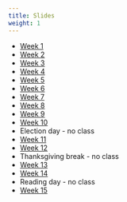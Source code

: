 ```yaml
---
title: Slides
weight: 1
---
```

- [Week 1](./week1/week1.pdf)
- [Week 2](./week2/week2.pdf)
- [Week 3](./week3/week3.pdf)
- [Week 4](./week4/week4.pdf)
- [Week 5](./week5/week5.pdf)
- [Week 6](./week6/week6.pdf)
- [Week 7](./week7/week7.pdf)
- [Week 8](./week8/week8.pdf)
- [Week 9](./week9/week9.pdf)
- [Week 10](./week10/week10.pdf)
- Election day - no class
- [Week 11](./week11/week11.pdf)
- [Week 12](./week12/week12.pdf)
- Thanksgiving break - no class
- [Week 13](./week13/week13.pdf)
- [Week 14](./week14/week14.pdf)
- Reading day - no class
- [Week 15](./week15/week15.pdf)